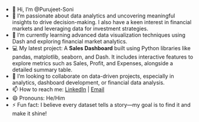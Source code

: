 - 👋 Hi, I’m @Purujeet-Soni  
- 👀 I’m passionate about data analytics and uncovering meaningful insights to drive decision-making. I also have a keen interest in financial markets and leveraging data for investment strategies.  
- 🌱 I’m currently learning advanced data visualization techniques using Dash and exploring financial market analytics.  
- 💻 My latest project: A **Sales Dashboard** built using Python libraries like pandas, matplotlib, seaborn, and Dash. It includes interactive features to explore metrics such as Sales, Profit, and Expenses, alongside a detailed summary table.  
- 💞️ I’m looking to collaborate on data-driven projects, especially in analytics, dashboard development, or financial data analysis.  
- 📫 How to reach me: [LinkedIn](linkedin.cominpurujeet-soni-8a4287306) | [Email](mailto:purujeetsoni1812@gmail.com)  
- 😄 Pronouns: He/Him  
- ⚡ Fun fact: I believe every dataset tells a story—my goal is to find it and make it shine!  

<!---
Purujeet-Soni/Purujeet-Soni is a ✨ special ✨ repository because its `README.md` (this file) appears on your GitHub profile.
You can click the Preview link to take a look at your changes.
--->
